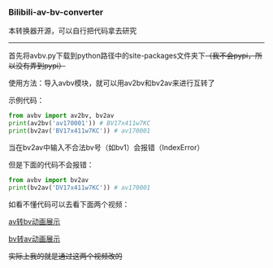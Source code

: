 ### Bilibili-av-bv-converter
本转换器开源，可以自行把代码拿去研究

---
首先将avbv.py下载到python路径中的site-packages文件夹下~~（我不会pypi，所以没有弄到pypi）~~

使用方法：导入avbv模块，就可以用av2bv和bv2av来进行互转了

示例代码：
```python
from avbv import av2bv, bv2av
print(av2bv('av170001')) # BV17x411w7KC
print(bv2av('BV17x411w7KC')) # av170001
```
当在bv2av中输入不合法bv号（如bv1）会报错（IndexError）

但是下面的代码不会报错：
```python
from avbv import bv2av
print(bv2av('DV17x411w7KC')) # av170001
```
如看不懂代码可以去看下面两个视频：

[av转bv动画展示](https://www.bilibili.com/video/BV1N741127Tj)

[bv转av动画展示](https://www.bilibili.com/video/BV1R7411y7kw)

~~实际上我的就是通过这两个视频改的~~

